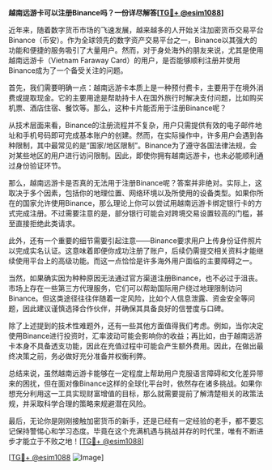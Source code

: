**越南远游卡可以注册Binance吗？一份详尽解答[[TG💪+ @esim1088](https://t.me/s/esim1088)]**

近年来，随着数字货币市场的飞速发展，越来越多的人开始关注加密货币交易平台Binance（币安）。作为全球领先的数字资产交易平台之一，Binance以其强大的功能和便捷的服务吸引了大量用户。然而，对于身处海外的朋友来说，尤其是使用越南远游卡（Vietnam Faraway Card）的用户，是否能够顺利注册并使用Binance成为了一个备受关注的问题。

首先，我们需要明确一点：越南远游卡本质上是一种预付费卡，主要用于在境外消费或提取现金。它的主要用途是帮助持卡人在国外旅行时解决支付问题，比如购买机票、酒店住宿、餐饮等。那么，这种卡片能否用于注册Binance呢？

从技术层面来看，Binance的注册流程并不复杂，用户只需提供有效的电子邮件地址和手机号码即可完成基本账户的创建。然而，在实际操作中，许多用户会遇到各种限制，其中最常见的是“国家/地区限制”。Binance为了遵守各国法律法规，会对某些地区的用户进行访问限制。因此，即使你拥有越南远游卡，也未必能顺利通过身份验证环节。

那么，越南远游卡是否真的无法用于注册Binance呢？答案并非绝对。实际上，这取决于多个因素，包括你的地理位置、网络环境以及所使用的设备类型。如果你所在的国家允许使用Binance，那么理论上你可以尝试用越南远游卡绑定银行卡的方式完成注册。不过需要注意的是，部分银行可能会对跨境交易设置较高的门槛，甚至直接拒绝此类请求。

此外，还有一个重要的细节需要引起注意——Binance要求用户上传身份证件照片以完成实名认证。这意味着即便你成功注册了账户，后续仍需提交相关资料才能继续使用平台上的高级功能。而这一点恰恰是许多海外用户面临的主要障碍之一。

当然，如果确实因为种种原因无法通过官方渠道注册Binance，也不必过于沮丧。市场上存在一些第三方代理服务，它们可以帮助国际用户绕过地理限制访问Binance。但这类途径往往伴随着一定风险，比如个人信息泄露、资金安全等问题，因此建议谨慎选择合作伙伴，并确保其具备良好的信誉度与口碑。

除了上述提到的技术性难题外，还有一些其他方面值得我们考虑。例如，当你决定使用Binance进行投资时，汇率波动可能会影响你的收益；再比如，由于越南远游卡本身不具备透支功能，因此在充值过程中可能会产生额外费用。因此，在做出最终决策之前，务必做好充分准备并权衡利弊。

总结来说，虽然越南远游卡能够在一定程度上帮助用户克服语言障碍和文化差异带来的困扰，但在面对像Binance这样的全球化平台时，依然存在诸多挑战。如果你想充分利用这一工具实现财富增值的目标，那么就需要提前了解清楚相关的政策法规，并采取科学合理的策略来规避潜在风险。

最后，无论你是刚刚接触加密货币的新手，还是已经有一定经验的老手，都不要忘记保持警惕心和学习态度。毕竟在这个充满机遇与挑战并存的时代里，唯有不断进步才能立于不败之地！[[TG💪+ @esim1088](https://t.me/s/esim1088)]

[[TG💪+ @esim1088](https://t.me/s/esim1088) ![Image](https://i.postimg.cc/4NQfJmqS/Snipaste-2025-05-13-00-14-12.png)]